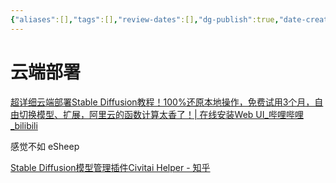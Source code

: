 ```yaml
---
{"aliases":[],"tags":[],"review-dates":[],"dg-publish":true,"date-created":"2024-05-26-Sun, 8:55:52 pm","date-modified":"2024-05-26-Sun, 8:56:16 pm","permalink":"/programming/ai-generator/stable-diffusion/stable-diffusion-config/","dgPassFrontmatter":true}
---
```



# 云端部署

[超详细云端部署Stable Diffusion教程！100%还原本地操作，免费试用3个月，自由切换模型、扩展，阿里云的函数计算太香了！| 在线安装Web UI\_哔哩哔哩\_bilibili](https://www.bilibili.com/video/BV19u411x7Bk/?spm_id_from=333.999.0.0)

感觉不如 eSheep

[Stable Diffusion模型管理插件Civitai Helper - 知乎](https://zhuanlan.zhihu.com/p/640640313)